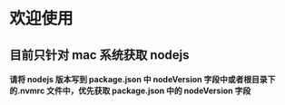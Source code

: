 # 欢迎使用

## 目前只针对 mac 系统获取 nodejs

#### 请将 nodejs 版本写到 package.json 中 nodeVersion 字段中或者根目录下的.nvmrc 文件中，优先获取 package.json 中的 nodeVersion 字段
